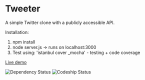 Tweeter
========

A simple Twitter clone with a publicly accessible API. 

Installation: 
1. npm install
2. node server.js -> runs on localhost:3000
3. Test using: 'istanbul cover _mocha' - testing + code coverage

[Live demo](http://tweeter-13243.onmodulus.net "Live Demo")

![Dependency Status](https://david-dm.org/ss1891/tweeter.png)
![Codeship Status](https://www.codeship.io/projects/d30b3e80-c61d-0131-f49c-7a11b2bfdfc9/status)
